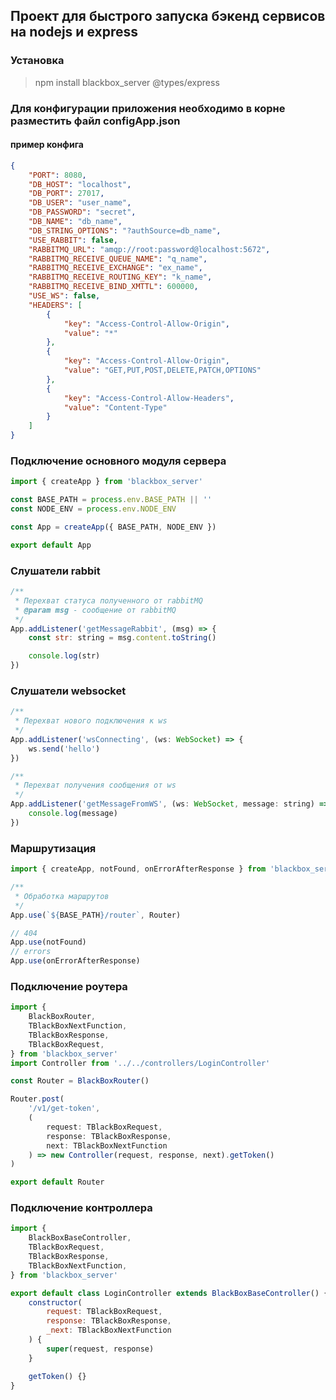 ## Проект для быстрого запуска бэкенд сервисов на nodejs и express

### Установка

> npm install blackbox_server @types/express

### Для конфигурации приложения необходимо в корне разместить файл configApp.json

#### пример конфига

```json
{
    "PORT": 8080,
    "DB_HOST": "localhost",
    "DB_PORT": 27017,
    "DB_USER": "user_name",
    "DB_PASSWORD": "secret",
    "DB_NAME": "db_name",
    "DB_STRING_OPTIONS": "?authSource=db_name",
    "USE_RABBIT": false,
    "RABBITMQ_URL": "amqp://root:password@localhost:5672",
    "RABBITMQ_RECEIVE_QUEUE_NAME": "q_name",
    "RABBITMQ_RECEIVE_EXCHANGE": "ex_name",
    "RABBITMQ_RECEIVE_ROUTING_KEY": "k_name",
    "RABBITMQ_RECEIVE_BIND_XMTTL": 600000,
    "USE_WS": false,
    "HEADERS": [
        {
            "key": "Access-Control-Allow-Origin",
            "value": "*"
        },
        {
            "key": "Access-Control-Allow-Origin",
            "value": "GET,PUT,POST,DELETE,PATCH,OPTIONS"
        },
        {
            "key": "Access-Control-Allow-Headers",
            "value": "Content-Type"
        }
    ]
}
```

### Подключение основного модуля сервера

```js
import { createApp } from 'blackbox_server'

const BASE_PATH = process.env.BASE_PATH || ''
const NODE_ENV = process.env.NODE_ENV

const App = createApp({ BASE_PATH, NODE_ENV })

export default App
```

### Слушатели rabbit

```js
/**
 * Перехват статуса полученного от rabbitMQ
 * @param msg - сообщение от rabbitMQ
 */
App.addListener('getMessageRabbit', (msg) => {
    const str: string = msg.content.toString()

    console.log(str)
})
```

### Слушатели websocket

```js
/**
 * Перехват нового подключения к ws
 */
App.addListener('wsConnecting', (ws: WebSocket) => {
    ws.send('hello')
})

/**
 * Перехват получения сообщения от ws
 */
App.addListener('getMessageFromWS', (ws: WebSocket, message: string) => {
    console.log(message)
})
```

### Маршрутизация

```js
import { createApp, notFound, onErrorAfterResponse } from 'blackbox_server'

/**
 * Обработка маршрутов
 */
App.use(`${BASE_PATH}/router`, Router)

// 404
App.use(notFound)
// errors
App.use(onErrorAfterResponse)
```

### Подключение роутера

```js
import {
    BlackBoxRouter,
    TBlackBoxNextFunction,
    TBlackBoxResponse,
    TBlackBoxRequest,
} from 'blackbox_server'
import Controller from '../../controllers/LoginController'

const Router = BlackBoxRouter()

Router.post(
    '/v1/get-token',
    (
        request: TBlackBoxRequest,
        response: TBlackBoxResponse,
        next: TBlackBoxNextFunction
    ) => new Controller(request, response, next).getToken()
)

export default Router
```

### Подключение контроллера

```js
import {
    BlackBoxBaseController,
    TBlackBoxRequest,
    TBlackBoxResponse,
    TBlackBoxNextFunction,
} from 'blackbox_server'

export default class LoginController extends BlackBoxBaseController() {
    constructor(
        request: TBlackBoxRequest,
        response: TBlackBoxResponse,
        _next: TBlackBoxNextFunction
    ) {
        super(request, response)
    }

    getToken() {}
}
```
